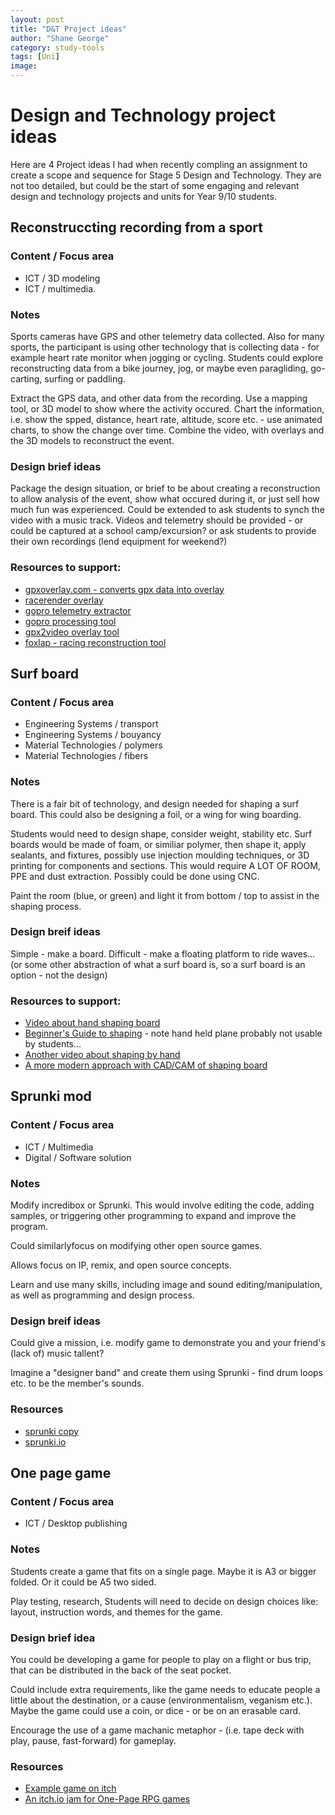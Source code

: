 ```yaml
---
layout: post
title: "D&T Project ideas"
author: "Shane George"
category: study-tools
tags: [Uni]
image: 
---
```


# Design and Technology project ideas #

Here are 4 Project ideas I had when recently compling an assignment to create a scope and sequence for Stage 5 Design and Technology.
They are not too detailed, but could be the start of some engaging and relevant design and technology projects and units for Year 9/10 students.

## Reconstruccting recording from a sport ##

### Content / Focus area ###

- ICT / 3D modeling
- ICT / multimedia.

### Notes ###

Sports cameras have GPS and other telemetry data collected. Also for many sports, the participant is using other technology that is collecting data - for example heart rate monitor when jogging or cycling.
Students could explore reconstructing data from a bike journey, jog, or maybe even paragliding, go-carting, surfing or paddling.

Extract the GPS data, and other data from the recording.
Use a mapping tool, or 3D model to show where the activity occured.
Chart the information, i.e. show the spped, distance, heart rate, altitude, score etc. - use animated charts, to show the change over time.
Combine the video, with overlays and the 3D models to reconstruct the event.

### Design brief ideas ###

Package the design situation, or brief to be about creating a reconstruction to allow analysis of the event, show what occured during it, or just sell how much fun was experienced.
Could be extended to ask students to synch the video with a music track.
Videos and telemetry should be provided - or could be captured at a school camp/excursion? or ask students to provide their own recordings (lend equipment for weekend?)

### Resources to support: ###

* [gpxoverlay.com - converts gpx data into overlay](https://gpxoverlay.com/)
* [racerender overlay](https://racerender.com/Products/index.html)
* [gopro telemetry extractor](https://goprotelemetryextractor.com/free/)
* [gopro processing tool](https://github.com/time4tea/gopro-dashboard-overlay)
* [gpx2video overlay tool](https://github.com/progweb/gpx2video)
* [foxlap - racing reconstruction tool](https://foxlap.com/software.php)


## Surf board ##

### Content / Focus area ###

* Engineering Systems / transport
* Engineering Systems / bouyancy
* Material Technologies / polymers
* Material Technologies / fibers

### Notes ###

There is a fair bit of technology, and design needed for shaping a surf board.
This could also be designing a foil, or a wing for wing boarding.

Students would need to design shape, consider weight, stability etc.
Surf boards would be made of foam, or similiar polymer, then shape it, apply sealants, and fixtures, possibly use injection moulding techniques, or 3D printing for components and sections.
This would require A LOT OF ROOM, PPE and dust extraction.
Possibly could be done using CNC.

Paint the room (blue, or green) and light it from bottom / top to assist in the shaping process.

### Design breif ideas ###

Simple - make a board.
Difficult - make a floating platform to ride waves... (or some other abstraction of what a surf board is, so a surf board is an option - not the design)

### Resources to support: ###

* [Video about hand shaping board](https://youtu.be/p8k2YyX93v4?si=uubmg-PYws2KC_nU)
* [Beginner's Guide to shaping](https://www.youtube.com/watch?v=fB29UIM4spk) - note hand held plane probably not usable by students...
* [Another video about shaping by hand](https://www.youtube.com/watch?v=G7vi3kDzblE)
* [A more modern approach with CAD/CAM of shaping board](https://www.youtube.com/watch?v=5SW0LY0Dcow)


## Sprunki mod ##

### Content / Focus area ###

* ICT / Multimedia
* Digital / Software solution

### Notes ###

Modify incredibox or Sprunki.
This would involve editing the code, adding samples, or triggering other programming to expand and improve the program.

Could similarlyfocus on modifying other open source games.

Allows focus on IP, remix, and open source concepts.

Learn and use many skills, including image and sound editing/manipulation, as well as programming and design process.

### Design breif ideas ###

Could give a mission, i.e. modify game to demonstrate you and your friend's (lack of) music tallent?

Imagine a "designer band" and create them using Sprunki - find drum loops etc. to be the member's sounds. 

### Resources ###

* [sprunki copy](https://github.com/typewe/sprunki)
* [sprunki.io](https://sprunki.io/)


## One page game ##

### Content / Focus area ###
* ICT / Desktop publishing

### Notes ###
Students create a game that fits on a single page. Maybe it is A3 or bigger folded. Or it could be A5 two sided.

Play testing, research, 
Students will need to decide on design choices like: layout, instruction words, and themes for the game.

### Design brief idea ###
You could be developing a game for people to play on a flight or bus trip, that can be distributed in the back of the seat pocket.

Could include extra requirements, like the game needs to educate people a little about the destination, or a cause (environmentalism, veganism etc.).
Maybe the game could use a coin, or dice - or be on an erasable card.

Encourage the use of a game machanic metaphor - (i.e. tape deck with play, pause, fast-forward) for gameplay.


### Resources ###

* [Example game on itch](https://catscratcher.itch.io/wonderfall)
* [An itch.io jam for One-Page RPG games](https://itch.io/jam/one-page-rpg-jam-2022/entries)

